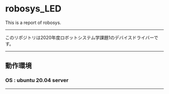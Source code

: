 # robosys_LED
This is a report of robosys.

---
このリポジトリは2020年度ロボットシステム学課題1のデバイスドライバーです。
<br>

---
## 動作環境

### OS : ubuntu 20.04 server

---
